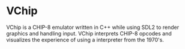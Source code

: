 # VChip
VChip is a CHIP-8 emulator written in C++ while using SDL2 to render graphics and handling input.
VChip interprets CHIP-8 opcodes and visualizes the experience of using a interpreter from the 1970's.

